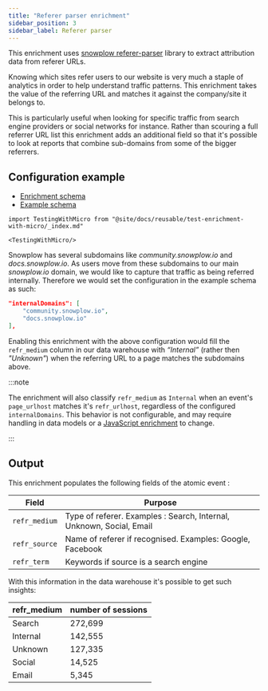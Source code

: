 ```yaml
---
title: "Referer parser enrichment"
sidebar_position: 3
sidebar_label: Referer parser
---
```


This enrichment uses [snowplow referer-parser](https://github.com/snowplow/referer-parser) library to extract attribution data from referer URLs.

Knowing which sites refer users to our website is very much a staple of analytics in order to help understand traffic patterns. This enrichment takes the value of the referring URL and matches it against the company/site it belongs to.

This is particularly useful when looking for specific traffic from search engine providers or social networks for instance. Rather than scouring a full referrer URL list this enrichment adds an additional field so that it's possible to look at reports that combine sub-domains from some of the bigger referrers.

## Configuration example

- [Enrichment schema](https://github.com/snowplow/iglu-central/blob/master/schemas/com.snowplowanalytics.snowplow/referer_parser/jsonschema/2-0-0)
- [Example schema](https://github.com/snowplow/enrich/blob/master/config/enrichments/referer_parser.json)

```mdx-code-block
import TestingWithMicro from "@site/docs/reusable/test-enrichment-with-micro/_index.md"

<TestingWithMicro/>
```

Snowplow has several subdomains like _community.snowplow.io_ and _docs.snowplow.io_. As users move from these subdomains to our main _snowplow.io_ domain, we would like to capture that traffic as being referred internally. Therefore we would set the configuration in the example schema as such:

```json
"internalDomains": [
    "community.snowplow.io",
    "docs.snowplow.io"
],
```

Enabling this enrichment with the above configuration would fill the `refr_medium` column in our data warehouse with _“Internal”_ (rather then _"Unknown"_) when the referring URL to a page matches the subdomains above.

:::note

The enrichment will also classify `refr_medium` as `Internal` when an event's `page_urlhost` matches it's `refr_urlhost`, regardless of the configured `internalDomains`.
This behavior is not configurable, and may require handling in data models or a [JavaScript enrichment](/docs/pipeline/enrichments/available-enrichments/custom-javascript-enrichment/index.md) to change.

:::

## Output

This enrichment populates the following fields of the atomic event :

| Field         | Purpose                                                              |
| ------------- | -------------------------------------------------------------------- |
| `refr_medium` | Type of referer. Examples : Search, Internal, Unknown, Social, Email |
| `refr_source` | Name of referer if recognised. Examples: Google, Facebook            |
| `refr_term`   | Keywords if source is a search engine                                |

With this information in the data warehouse it's possible to get such insights:

| refr_medium | number of sessions |
| ----------- | ------------------ |
| Search      | 272,699            |
| Internal    | 142,555            |
| Unknown     | 127,335            |
| Social      | 14,525             |
| Email       | 5,345              |
